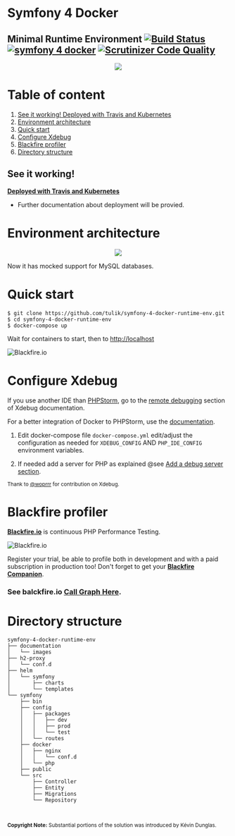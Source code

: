 # Symfony 4 Docker
## Minimal Runtime Environment [![Build Status](https://travis-ci.org/tulik/symfony-4-docker-runtime-env.svg?branch=master)](https://travis-ci.org/tulik/symfony-4-docker-runtime-env)  [![symfony 4 docker](https://img.shields.io/badge/dev-symfony%204-F7CA18.svg?style=flat)](https://symfony.com/4) [![Scrutinizer Code Quality](https://scrutinizer-ci.com/g/tulik/symfony-4-docker-runtime-env/badges/quality-score.png?b=master)](https://scrutinizer-ci.com/g/tulik/symfony-4-docker-runtime-env/?branch=master)



<p align="center">
  <img src="https://raw.githubusercontent.com/tulik/symfony-4-docker-runtime-env/master/documentation/images/logo.png">
</p>

# Table of content
1. [See it working! Deployed with Travis and Kubernetes](#see-it-working)
2. [Environment architecture](#environment-architecture)
3. [Quick start](#quick-start)
4. [Configure Xdebug](#configure-xdebug)
5. [Blackfire profiler](#blackfire-profiler)
6. [Directory structure](#directory-structure)

## See it working! 
**[Deployed with Travis and Kubernetes](https://symfony-4-docker-runtime-env.tulik.info/)**
 - Further documentation about deployment will be provied.
 
# Environment architecture

<p align="center">
  <img src="https://raw.githubusercontent.com/tulik/symfony-4-docker-runtime-env/master/documentation/images/schema.png">
</p>

Now it has mocked support for MySQL databases.

# Quick start

```
$ git clone https://github.com/tulik/symfony-4-docker-runtime-env.git
$ cd symfony-4-docker-runtime-env
$ docker-compose up
```
Wait for containers to start, then to [http://localhost](http://localhost)

![Blackfire.io](https://raw.githubusercontent.com/tulik/symfony-4-docker-runtime-env/master/documentation/images/demo.gif)

# Configure Xdebug
If you use another IDE than [PHPStorm](https://www.jetbrains.com/phpstorm/), go to the [remote debugging](https://xdebug.org/docs/remote) section of Xdebug documentation.

For a better integration of Docker to PHPStorm, use the [documentation](https://github.com/woprrr/symfony-4-skeleton-docker/blob/master/doc/phpstorm-macosx.md).

1. Edit docker-compose file `docker-compose.yml` edit/adjust the configuration as needed for `XDEBUG_CONFIG` AND `PHP_IDE_CONFIG` environment variables.

2. If needed add a server for PHP as explained @see [Add a debug server section](https://github.com/woprrr/symfony-4-skeleton-docker/blob/master/doc/phpstorm-macosx.md#add-a-debug-server).

<sup>Thank to [@woprrr](https://github.com/woprrr) for contribution on Xdebug.</sup> 

# Blackfire profiler
**[Blackfire.io](https://blackfire.io)** is continuous PHP Performance Testing. 

![Blackfire.io](https://raw.githubusercontent.com/tulik/symfony-4-docker-runtime-env/master/documentation/images/blackfire-production-demo.gif)

Register your trial, be able to profile both in development and with a paid subscription in production too!
Don't forget to get your **[Blackfire Companion](https://blackfire.io/docs/integrations/chrome)**.


### See balckfire.io [Call Graph Here](https://blackfire.io/profiles/54e07b00-ead8-4d3b-a471-9334b3d28354/graph).

# Directory structure
```
symfony-4-docker-runtime-env
├── documentation
│   └── images
├── h2-proxy
│   └── conf.d
├── helm
│   └── symfony
│       ├── charts
│       └── templates
└── symfony
    ├── bin
    ├── config
    │   ├── packages
    │   │   ├── dev
    │   │   ├── prod
    │   │   └── test
    │   └── routes
    ├── docker
    │   ├── nginx
    │   │   └── conf.d
    │   └── php
    ├── public
    └── src
        ├── Controller
        ├── Entity
        ├── Migrations
        └── Repository
        
```

<sub><sub>
<hr noshade color="#FFFFFF" width="100%" size="1" style="padding:0; margin:8px 0 8px 0; border:none; width:100%; height: 1px; color:#FFFFFF; background-color: #FFFFFF" />

<sup>**Copyright Note:** Substantial portions of the solution was introduced by Kévin Dunglas.</sup>
